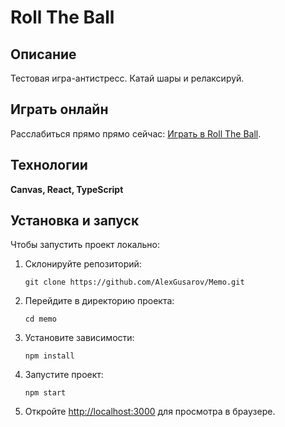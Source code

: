 # Roll The Ball

## Описание

Тестовая игра-антистресс. Катай шары и релаксируй. 

## Играть онлайн

Расслабиться прямо прямо сейчас: [Играть в Roll The Ball](https://roll-the-ball.netlify.app/).

## Технологии

**Canvas, React, TypeScript**

## Установка и запуск
Чтобы запустить проект локально:

1. Склонируйте репозиторий:

   ```
   git clone https://github.com/AlexGusarov/Memo.git
   ```
2. Перейдите в директорию проекта:

   ```
   cd memo
   ```
3. Установите зависимости:

   ```
   npm install
   ```
4. Запустите проект:

   ```
   npm start
   ```
5. Откройте [http://localhost:3000](http://localhost:3000) для просмотра в браузере.


